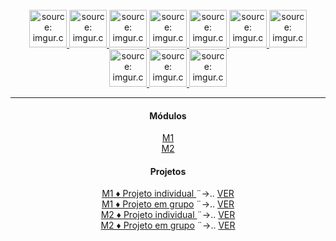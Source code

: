 <br>
<div align="center">
    <a href="#">    
        <img src="https://i.imgur.com/QSU2Ksh.png" title="source: imgur.com" 
        width="60px"/>
    </a>
    <a href="#">
        <img src="https://i.imgur.com/75ZnyoP.png" title="source: imgur.com" 
        width="60px"/>
    </a>
    <a href="#">
        <img src="https://i.imgur.com/RjWGTVn.png" title="source: imgur.com" 
        width="60px"/>
    </a>
    <a href="#">
        <img src="https://i.imgur.com/fFUhinJ.png" title="source: imgur.com" 
        width="60px"/>
    </a>
    <a href="#">
        <img src="https://i.imgur.com/r5TIjbs.png" title="source: imgur.com" 
        width="60px"/>
    </a>
     <a href="#">    
        <img src="https://i.imgur.com/Qx9OlTM.png" title="source: imgur.com" 
        width="60px"/>
    </a>
    <a href="#">    
        <img src="https://i.imgur.com/qLlcRS9.png" title="source: imgur.com" 
        width="60px"/>
    </a>
    <a href="#">    
        <img src="https://i.imgur.com/NO5rFQK.png" title="source: imgur.com" 
        width="60px"/>
    </a>
    <a href="#">    
        <img src="https://i.imgur.com/c4qbsva.png" title="source: imgur.com" 
        width="60px"/>
    </a>
    <a href="#">    
        <img src="https://i.imgur.com/QG8Hi7S.png" title="source: imgur.com" 
        width="60px"/>
    </a>
</div>
<hr>
<div align="center">
    <h4>Módulos</h4>
    <a href="https://github.com/Resilia-por-Ebony/TurmaRD/tree/main/M1" >M1</a><br>
    <a href="https://github.com/Resilia-por-Ebony/TurmaRD/tree/main/M2" >M2</a><br>
    <h4>Projetos</h4>
    <p> 
        <a href="https://github.com/Resilia-por-Ebony/TurmaRD/tree/main/M1/Projeto-Individual" >
            M1 ♦ Projeto individual
        </a>
        ¨→..
        <a href="https://leonardop1.netlify.app/" target="_blank">VER</a><br>
        <a href="#" >M1 ♦ Projeto em grupo</a>
        ¨→..
        <a href="#" target="_blank">VER</a><br>
        <a href="#" >
            M2 ♦ Projeto individual
        </a>
        ¨→..
        <a href="#" target="_blank">VER</a><br>
        <a href="#" >M2 ♦ Projeto em grupo</a>
        ¨→..
        <a href="#" target="_blank">VER</a><br>
    </p>
</div>
<br /><br />
